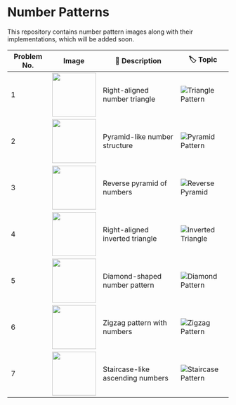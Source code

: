 # Number Patterns

This repository contains number pattern images along with their implementations, which will be added soon.

| Problem No. | Image | 📖 Description | 🏷️ Topic |
|------------|------|--------------|-------|
| 1 | <img src="https://read.learnyard.com/content/images/2024/01/num-pattern-2.png" width="100"> | Right-aligned number triangle | ![Triangle Pattern](https://img.shields.io/badge/Triangle%20Pattern-Blue) |
| 2 | <img src="https://read.learnyard.com/content/images/2024/01/num-pattern-3.png" width="100"> | Pyramid-like number structure | ![Pyramid Pattern](https://img.shields.io/badge/Pyramid%20Pattern-Green) |
| 3 | <img src="https://read.learnyard.com/content/images/2024/01/num-pattern-4.png" width="100"> | Reverse pyramid of numbers | ![Reverse Pyramid](https://img.shields.io/badge/Reverse%20Pyramid-Red) |
| 4 | <img src="https://read.learnyard.com/content/images/2024/01/num-pattern-5.png" width="100"> | Right-aligned inverted triangle | ![Inverted Triangle](https://img.shields.io/badge/Inverted%20Triangle-Orange) |
| 5 | <img src="https://read.learnyard.com/content/images/2024/01/num-pattern-7.png" width="100"> | Diamond-shaped number pattern | ![Diamond Pattern](https://img.shields.io/badge/Diamond%20Pattern-Purple) |
| 6 | <img src="https://read.learnyard.com/content/images/2024/01/num-pattern-8.png" width="100"> | Zigzag pattern with numbers | ![Zigzag Pattern](https://img.shields.io/badge/Zigzag%20Pattern-Cyan) |
| 7 | <img src="https://read.learnyard.com/content/images/2024/01/num-pattern-9.png" width="100"> | Staircase-like ascending numbers | ![Staircase Pattern](https://img.shields.io/badge/Staircase%20Pattern-Yellow) |
